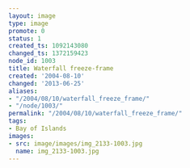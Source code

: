 ```yaml
---
layout: image
type: image
promote: 0
status: 1
created_ts: 1092143080
changed_ts: 1372159423
node_id: 1003
title: Waterfall freeze-frame
created: '2004-08-10'
changed: '2013-06-25'
aliases:
- "/2004/08/10/waterfall_freeze_frame/"
- "/node/1003/"
permalink: "/2004/08/10/waterfall_freeze_frame/"
tags:
- Bay of Islands
images:
- src: image/images/img_2133-1003.jpg
  name: img_2133-1003.jpg
---
```



